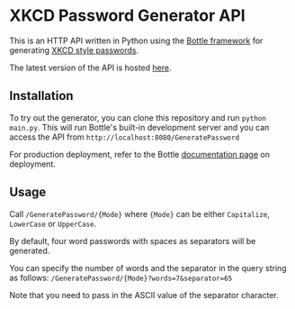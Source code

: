 # XKCD Password Generator API

This is an HTTP API written in Python using the [Bottle framework](http://bottlepy.org/docs/dev/index.html) for generating [XKCD style passwords](http://xkcd.com/936/).

The latest version of the API is hosted [here](http://passgen.apoorv.me).

## Installation
To try out the generator, you can clone this repository and run `python main.py`. This will run Bottle's built-in development server and you can access the API from `http://localhost:8080/GeneratePassword`

For production deployment, refer to the Bottle [documentation page](http://bottlepy.org/docs/dev/deployment.html) on deployment.

## Usage

Call `/GeneratePassword/{Mode}` where `{Mode}` can be either `Capitalize`, `LowerCase` or `UpperCase`.

By default, four word passwords with spaces as separators will be generated.

You can specify the number of words and the separator in the query string as follows:
`/GeneratePassword/{Mode}?words=7&separator=65`

Note that you need to pass in the ASCII value of the separator character.
